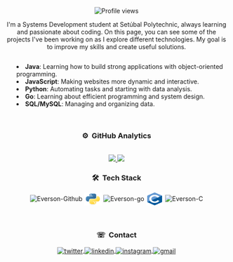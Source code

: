 <p align="center"> 
  <img src="https://komarev.com/ghpvc/?username=eversonrubira&color=blue" alt="Profile views" /> 
</p>

<p align="center">
I'm a Systems Development student at Setúbal Polytechnic, always learning and passionate about coding. On this page, you can see some of the projects I've been working on as I explore different technologies. My goal is to improve my skills and create useful solutions.
</p>

<div align="center">
  <ul style="list-style-position: inside; text-align: left; display: inline-block;">
    <li><strong>Java</strong>: Learning how to build strong applications with object-oriented programming.</li>
    <li><strong>JavaScript</strong>: Making websites more dynamic and interactive.</li>
    <li><strong>Python</strong>: Automating tasks and starting with data analysis.</li>
    <li><strong>Go</strong>: Learning about efficient programming and system design.</li>
    <li><strong>SQL/MySQL</strong>: Managing and organizing data.</li>
  </ul>
</div>



<br />
<div align="center">
  
### ⚙️ &nbsp;GitHub Analytics
<br />

<div align="center">
  <a href="https://github.com/EversonRubira">
    <img height="150em" src="https://github-readme-stats.vercel.app/api?username=eversonrubira&show_icons=true&theme=cobalt&include_all_commits=true&count_private=true"/>
    <img height="150em" src="https://github-readme-stats.vercel.app/api/top-langs/?username=eversonrubira&layout=compact&langs_count=7&theme=cobalt"/>
  </a>
</div>

### 🛠 &nbsp;Tech Stack

<div align="center">
  <img align="center" alt="Everson-Github" height="33" width="43" src="https://cdn.jsdelivr.net/gh/devicons/devicon/icons/java/java-original.svg"/>
  <img align="center" alt="Everson-Python" height="30" width="40" src="https://raw.githubusercontent.com/devicons/devicon/master/icons/python/python-original.svg"/>
  <img align="center" alt="Everson-go" height="30" width="40" src="https://cdn.jsdelivr.net/gh/devicons/devicon/icons/go/go-original.svg"/>
  <img align="center" alt="Everson-C" height="30" width="40" src="https://raw.githubusercontent.com/devicons/devicon/master/icons/c/c-original.svg"/>
  <img align="center" alt="Everson-C" height="30" width="40" src="https://cdn.jsdelivr.net/gh/devicons/devicon/icons/javascript/javascript-original.svg"/>
</div>

<br />
<br />

### ☏ &nbsp;Contact

<div align="center">
  <a href="https://twitter.com/Everson_Rubira" target="_blank">
    <img align="center" src="https://img.shields.io/badge/-eversonrubira-05122A?style=flat&logo=twitter" alt="twitter"/>  
  </a>
  <a href="https://linkedin.com/in/eversonrubira" target="_blank">
    <img align="center" src="https://img.shields.io/badge/-eversonrubira-05122A?style=flat&logo=linkedin" alt="linkedin"/>
  </a>
  <a href="https://instagram.com/everson_rubira" target="_blank">
    <img align="center" src="https://img.shields.io/badge/-eversonrubira-05122A?style=flat&logo=instagram" alt="instagram"/>
  </a>
  <a href="mailto:eversonrubira@gmail.com" target="_blank">
    <img align="center" src="https://img.shields.io/badge/-gmail-05122A?style=flat&logo=gmail&logoColor=Red" alt="gmail">
  </a> 
</div>

  

  
